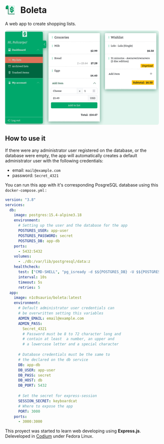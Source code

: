 # <img src="public/images/boleta.svg" width="36" style="vertical-align:bottom">&ensp;Boleta

A web app to create shopping lists.

<img
    src="screenshot.png"
    style="border-radius: 0.4rem;">

<!-- Las funcionalidades que se planean desarrollar son:

- [x] Registro de usuario
- [ ] Recuperación de contraseña
- [x] Inicio/cierre de sesión
- [x] Actualizar datos de usuario
- [ ] Eliminar cuenta
- [x] Administrar listas
- [x] Administrar ítems de las listas
- [x] Sumar el precio de los ítems de una lista
- [ ] Restaurar ítems eliminados
- [ ] Archivar listas
- [ ] Gestión de usuarios para los administradores
- [ ] Registrar eventos
- [x] Detectar automáticamente el idioma del usuario (español o inglés)
- [ ] Cambiar tipo de moneda por lista -->

## How to use it

If there were any administrator user registered on the database, or the database were empty, the app will automatically creates a default administrator user with the following credentials:

- email: `mail@example.com`
- password: `Secret_4321`

You can run this app with it's corresponding PosgreSQL database using this `docker-compose.yml`&thinsp;:

```yaml
version: "3.8"
services:
  db:
    image: postgres:15.4-alpine3.18
    environment:
      # Setting up the user and the database for the app
      POSTGRES_USER: app-user
      POSTGRES_PASSWORD: secret
      POSTGRES_DB: app-db
    ports:
      - 5432:5432
    volumes:
      - ./db:/var/lib/postgresql/data:z
    healthcheck:
      test: ["CMD-SHELL", "pg_isready -d $${POSTGRES_DB} -U $${POSTGRES_USER}"]
      interval: 10s
      timeout: 5s
      retries: 5
  app:
    image: n1c0saurio/boleta:latest
    environment:
      # Default administrator user credentials can
      # be overwritten setting this variables
      ADMIN_EMAIL: email@example.com
      ADMIN_PASS:
        Secret_4321
        # Password must be 8 to 72 character long and
        # contain at least  a number, an upper and
        # a lowercase letter and a special character

      # Database credentials must be the same to
      # the declared on the db service
      DB: app-db
      DB_USER: app-user
      DB_PASS: secret
      DB_HOST: db
      DB_PORT: 5432

      # Set the secret for express-session
      SESSION_SECRET: keyboardcat
      # Where to expose the app
      PORT: 3000
    ports:
      - 3000:3000
```

This proyect was started to learn web developing using **Express.js**. Deleveloped in [Codium](https://github.com/VSCodium/vscodium/) under Fedora Linux.
